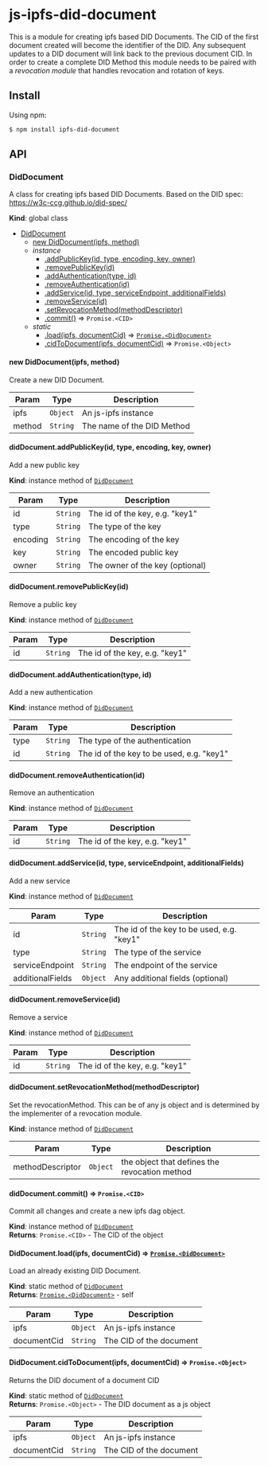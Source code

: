 # js-ipfs-did-document
This is a module for creating ipfs based DID Documents. The CID of the first document created will become the identifier of the DID. Any subsequent updates to a DID document will link back to the previous document CID. In order to create a complete DID Method this module needs to be paired with a *revocation module* that handles revocation and rotation of keys.

## Install
Using npm:
```sh
$ npm install ipfs-did-document
```

## API

<a name="DidDocument"></a>

### DidDocument
A class for creating ipfs based DID Documents.
Based on the DID spec: https://w3c-ccg.github.io/did-spec/

**Kind**: global class  

* [DidDocument](#DidDocument)
    * [new DidDocument(ipfs, method)](#new_DidDocument_new)
    * _instance_
        * [.addPublicKey(id, type, encoding, key, owner)](#DidDocument+addPublicKey)
        * [.removePublicKey(id)](#DidDocument+removePublicKey)
        * [.addAuthentication(type, id)](#DidDocument+addAuthentication)
        * [.removeAuthentication(id)](#DidDocument+removeAuthentication)
        * [.addService(id, type, serviceEndpoint, additionalFields)](#DidDocument+addService)
        * [.removeService(id)](#DidDocument+removeService)
        * [.setRevocationMethod(methodDescriptor)](#DidDocument+setRevocationMethod)
        * [.commit()](#DidDocument+commit) ⇒ <code>Promise.&lt;CID&gt;</code>
    * _static_
        * [.load(ipfs, documentCid)](#DidDocument.load) ⇒ [<code>Promise.&lt;DidDocument&gt;</code>](#DidDocument)
        * [.cidToDocument(ipfs, documentCid)](#DidDocument.cidToDocument) ⇒ <code>Promise.&lt;Object&gt;</code>

<a name="new_DidDocument_new"></a>

#### new DidDocument(ipfs, method)
Create a new DID Document.


| Param | Type | Description |
| --- | --- | --- |
| ipfs | <code>Object</code> | An js-ipfs instance |
| method | <code>String</code> | The name of the DID Method |

<a name="DidDocument+addPublicKey"></a>

#### didDocument.addPublicKey(id, type, encoding, key, owner)
Add a new public key

**Kind**: instance method of [<code>DidDocument</code>](#DidDocument)  

| Param | Type | Description |
| --- | --- | --- |
| id | <code>String</code> | The id of the key, e.g. "key1" |
| type | <code>String</code> | The type of the key |
| encoding | <code>String</code> | The encoding of the key |
| key | <code>String</code> | The encoded public key |
| owner | <code>String</code> | The owner of the key (optional) |

<a name="DidDocument+removePublicKey"></a>

#### didDocument.removePublicKey(id)
Remove a public key

**Kind**: instance method of [<code>DidDocument</code>](#DidDocument)  

| Param | Type | Description |
| --- | --- | --- |
| id | <code>String</code> | The id of the key, e.g. "key1" |

<a name="DidDocument+addAuthentication"></a>

#### didDocument.addAuthentication(type, id)
Add a new authentication

**Kind**: instance method of [<code>DidDocument</code>](#DidDocument)  

| Param | Type | Description |
| --- | --- | --- |
| type | <code>String</code> | The type of the authentication |
| id | <code>String</code> | The id of the key to be used, e.g. "key1" |

<a name="DidDocument+removeAuthentication"></a>

#### didDocument.removeAuthentication(id)
Remove an authentication

**Kind**: instance method of [<code>DidDocument</code>](#DidDocument)  

| Param | Type | Description |
| --- | --- | --- |
| id | <code>String</code> | The id of the key, e.g. "key1" |

<a name="DidDocument+addService"></a>

#### didDocument.addService(id, type, serviceEndpoint, additionalFields)
Add a new service

**Kind**: instance method of [<code>DidDocument</code>](#DidDocument)  

| Param | Type | Description |
| --- | --- | --- |
| id | <code>String</code> | The id of the key to be used, e.g. "key1" |
| type | <code>String</code> | The type of the service |
| serviceEndpoint | <code>String</code> | The endpoint of the service |
| additionalFields | <code>Object</code> | Any additional fields (optional) |

<a name="DidDocument+removeService"></a>

#### didDocument.removeService(id)
Remove a service

**Kind**: instance method of [<code>DidDocument</code>](#DidDocument)  

| Param | Type | Description |
| --- | --- | --- |
| id | <code>String</code> | The id of the key, e.g. "key1" |

<a name="DidDocument+setRevocationMethod"></a>

#### didDocument.setRevocationMethod(methodDescriptor)
Set the revocationMethod. This can be of any js object
and is determined by the implementer of a revocation module.

**Kind**: instance method of [<code>DidDocument</code>](#DidDocument)  

| Param | Type | Description |
| --- | --- | --- |
| methodDescriptor | <code>Object</code> | the object that defines the revocation method |

<a name="DidDocument+commit"></a>

#### didDocument.commit() ⇒ <code>Promise.&lt;CID&gt;</code>
Commit all changes and create a new ipfs dag object.

**Kind**: instance method of [<code>DidDocument</code>](#DidDocument)  
**Returns**: <code>Promise.&lt;CID&gt;</code> - The CID of the object  
<a name="DidDocument.load"></a>

#### DidDocument.load(ipfs, documentCid) ⇒ [<code>Promise.&lt;DidDocument&gt;</code>](#DidDocument)
Load an already existing DID Document.

**Kind**: static method of [<code>DidDocument</code>](#DidDocument)  
**Returns**: [<code>Promise.&lt;DidDocument&gt;</code>](#DidDocument) - self  

| Param | Type | Description |
| --- | --- | --- |
| ipfs | <code>Object</code> | An js-ipfs instance |
| documentCid | <code>String</code> | The CID of the document |

<a name="DidDocument.cidToDocument"></a>

#### DidDocument.cidToDocument(ipfs, documentCid) ⇒ <code>Promise.&lt;Object&gt;</code>
Returns the DID document of a document CID

**Kind**: static method of [<code>DidDocument</code>](#DidDocument)  
**Returns**: <code>Promise.&lt;Object&gt;</code> - The DID document as a js object  

| Param | Type | Description |
| --- | --- | --- |
| ipfs | <code>Object</code> | An js-ipfs instance |
| documentCid | <code>String</code> | The CID of the document |


